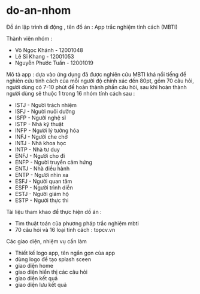 # do-an-nhom

Đồ án lập trình di động , tên đồ án : App trắc nghiệm tính cách (MBTI)

Thành viên nhóm :
- Võ Ngọc Khánh - 12001048
- Lê Sĩ Khang - 12001053
- Nguyễn Phước Tuấn - 12001019

Mô tả app : dựa vào ứng dụng đã được nghiên cứu MBTI khá nổi tiếng để nghiên cứu tính cách của mỗi người độ chính xác đến 80pt, gồm 70 câu hỏi, người dùng có 7-10 phút để hoàn thành phần câu hỏi, sau khi hoàn thành người dùng sẽ thuộc 1 trong 16 nhóm tính cách sau :
 - ISTJ - Người trách nhiệm 
 - ISFJ - Người nuôi dưỡng 
 - ISFP - Người nghệ sĩ 
 - ISTP - Nhà kỹ thuật 
 - INFP - Người lý tưởng hóa 
 - INFJ - Người che chở 
 - INTJ - Nhà khoa học 
 - INTP - Nhà tư duy 
 - ENFJ - Người cho đi 
 - ENFP - Người truyền cảm hứng 
 - ENTJ - Nhà điều hành 
 - ENTP - Người nhìn xa 
 - ESFJ - Người quan tâm 
 - ESFP - Người trình diễn 
 - ESTJ - Người giám hộ 
 - ESTP - Người thực thi
 
 Tài liệu tham khao để thực hiện dồ án : 
 - Tìm thuật toán của phương pháp trắc nghiệm mbti 
 - 70 câu hỏi và 16 loại tính cách : topcv.vn
 
 Các giao diện, nhiệm vụ cần làm
 - Thiết kế logo app, tên ngắn gọn của app
 - dùng logo để tạo splash sceen 
 - giao diện home 
 - giao diện hiển thị các câu hỏi
 - giao diện kết quả
 - giao diện lưu kết quả